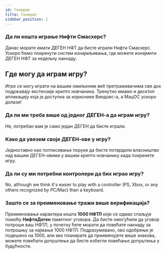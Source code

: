 ```yaml
---
id: Генерал
title: Генерал
sidebar_position: 1
---
```


### **Да ли кошта играње Нифти Смасхерс?**

Данас морате имати ДЕГЕН НФТ да бисте играли Нифти Смасхерс. Ускоро ћемо покренути систем изнајмљивања, где можете изнајмити ДЕГЕН НФТ за недељну накнаду.

## Где могу да играм игру?

Игре се могу играти на вашим омиљеним веб претраживачима све док подржавају екстензије крипто новчаника. Тренутно имамо и десктоп апликацију која је доступна за кориснике Виндовс-а, а МацОС ускоро долази!

### **Да ли ми треба више од једног ДЕГЕН-а да играм игру?**

Не, потребан вам је само један ДЕГЕН да бисте играли.

### Како да увезем своје ДЕГЕН-ове у игру?

Једноставно као потписивање поруке да бисте потврдили власништво над вашим ДЕГЕН-овима у вашем крипто новчанику када покренете игру.

### **Да ли су ми потребни контролери да бих играо игру?**

No, although we think it's easier to play with a controller (PS, Xbox, or any others recognized by PC/Mac) than a keyboard.

### Зашто се за преименовање тражи више верификација?

Преименовање карактера кошта **1000 НФТЛ** који се одмах спаљује помоћу **НифтиДеген** паметног уговора. Да бисте омогућили да уговор потроши ваш НФТЛ, у почетку ћете морати да повећате накнаду за потрошњу за најмање 1000 НФТЛ. Подразумевано, ово одобрење је подешено на 1000, али ако планирате да преименујете више знакова, можете повећати допуштење да бисте избегли повећање допуштења у будућности.
